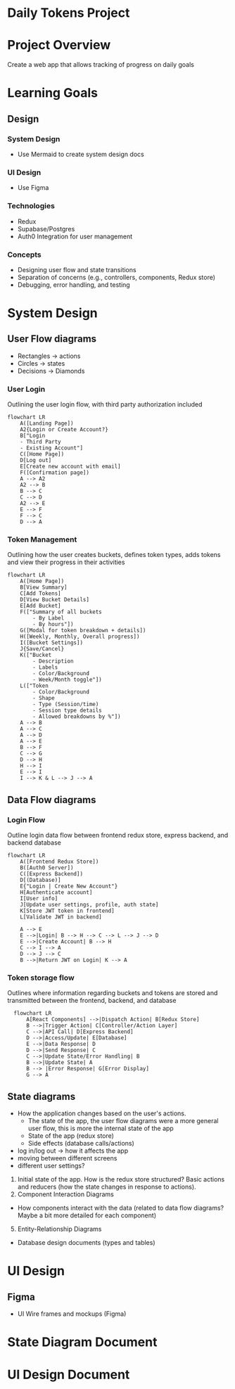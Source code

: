 # Daily Tokens Project

# Project Overview 
Create a web app that allows tracking of progress on daily goals 

# Learning Goals
## Design
### System Design
- Use Mermaid to create system design docs 
### UI Design
- Use Figma
### Technologies
- Redux 
- Supabase/Postgres
- Auth0 Integration for user management 
### Concepts
- Designing user flow and state transitions
- Separation of concerns (e.g., controllers, components, Redux store)
- Debugging, error handling, and testing

# System Design 
## User Flow diagrams
- Rectangles -> actions
- Circles -> states
- Decisions -> Diamonds
### User Login
Outlining the user login flow, with third party authorization included
  ```mermaid
  flowchart LR
      A([Landing Page])
      A2{Login or Create Account?}
      B["Login
      - Third Party
      - Existing Account"]
      C([Home Page])
      D[Log out]
      E[Create new account with email]
      F([Confirmation page])
      A --> A2
      A2 --> B
      B --> C
      C --> D
      A2 --> E
      E --> F
      F --> C
      D --> A
   ```
### Token Management
Outlining how the user creates buckets, defines token types, adds tokens and view their progress in their activities
  ```mermaid
  flowchart LR
      A([Home Page])
      B[View Summary]
      C[Add Tokens]
      D[View Bucket Details]
      E[Add Bucket]
      F(["Summary of all buckets
          - By Label
          - By hours"])
      G([Modal for token breakdown + details])
      H([Weekly, Monthly, Overall progress])
      I([Bucket Settings])
      J{Save/Cancel}
      K(["Bucket
          - Description
          - Labels
          - Color/Background
          - Week/Month toggle"])
      L(["Token
          - Color/Background
          - Shape
          - Type (Session/time)
          - Session type details
          - Allowed breakdowns by %"])
      A --> B
      A --> C
      A --> D
      A --> E
      B --> F
      C --> G
      D --> H
      H --> I
      E --> I
      I --> K & L --> J --> A
  ```
## Data Flow diagrams 
### Login Flow
Outline login data flow between frontend redux store, express backend, and backend database
  ```mermaid
  flowchart LR
      A([Frontend Redux Store])
      B([Auth0 Server])
      C([Express Backend])
      D[(Database)]
      E{"Login | Create New Account"}
      H[Authenticate account]
      I[User info]
      J[Update user settings, profile, auth state]
      K[Store JWT token in frontend]
      L[Validate JWT in backend]

      A --> E
      E -->|Login| B --> H --> C --> L --> J --> D
      E -->|Create Account| B --> H
      C --> I --> A
      D --> J --> C
      B -->|Return JWT on Login| K --> A
  ```
### Token storage flow
Outlines where information regarding buckets and tokens are stored and transmitted between the frontend, backend, and database
```mermaid
  flowchart LR
      A[React Components] -->|Dispatch Action| B[Redux Store]
      B -->|Trigger Action| C[Controller/Action Layer]
      C -->|API Call| D[Express Backend]
      D -->|Access/Update| E[Database]
      E -->|Data Response| D
      D -->|Send Response| C
      C -->|Update State/Error Handling| B
      B -->|Update State| A
      B --> |Error Response| G[Error Display]
      G --> A
```
## State diagrams
  - How the application changes based on the user's actions. 
    - The state of the app, the user flow diagrams were a more general user flow, this is more the internal state of the app
    - State of the app (redux store)
    - Side effects (database calls/actions)
  - log in/log out -> how it affects the app
  - moving between different screens
  - different user settings?
  1. Initial state of the app. How is the redux store structured? Basic actions and reducers (how the state changes in response to actions).
4. Component Interaction Diagrams 
  - How components interact with the data (related to data flow diagrams? Maybe a bit more detailed for each component)
5. Entity-Relationship Diagrams
  - Database design documents (types and tables)

# UI Design
## Figma
- UI Wire frames and mockups (Figma)

# State Diagram Document
# UI Design Document 
